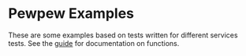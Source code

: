 # Pewpew Examples
These are some examples based on tests written for different services tests. See the [guide](https://familysearch.github.io/pewpew) for documentation on functions.

